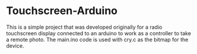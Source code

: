# Touchscreen-Arduino
This is a simple project that was developed originally for a radio touchscreen display connected to an arduino to work as a controller to take a remote photo.
The main.ino code is used with cry.c as the bitmap for the device.
